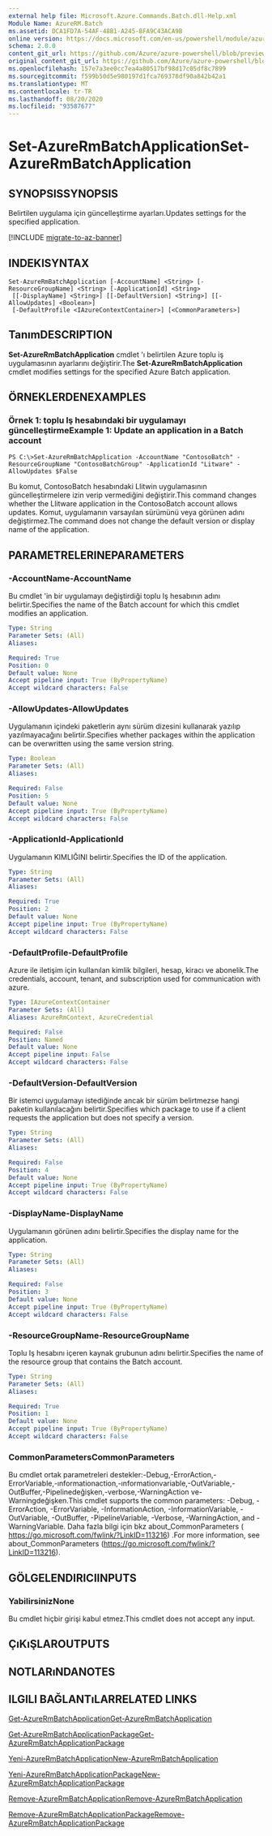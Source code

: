 ```yaml
---
external help file: Microsoft.Azure.Commands.Batch.dll-Help.xml
Module Name: AzureRM.Batch
ms.assetid: DCA1FD7A-54AF-48B1-A245-BFA9C43ACA9B
online version: https://docs.microsoft.com/en-us/powershell/module/azurerm.batch/set-azurermbatchapplication
schema: 2.0.0
content_git_url: https://github.com/Azure/azure-powershell/blob/preview/src/ResourceManager/AzureBatch/Commands.Batch/help/Set-AzureRmBatchApplication.md
original_content_git_url: https://github.com/Azure/azure-powershell/blob/preview/src/ResourceManager/AzureBatch/Commands.Batch/help/Set-AzureRmBatchApplication.md
ms.openlocfilehash: 157e7a3ee0cc7ea4a80517bf98d17c05df8c7899
ms.sourcegitcommit: f599b50d5e980197d1fca769378df90a842b42a1
ms.translationtype: MT
ms.contentlocale: tr-TR
ms.lasthandoff: 08/20/2020
ms.locfileid: "93587677"
---
```

# <span data-ttu-id="ebd31-101">Set-AzureRmBatchApplication</span><span class="sxs-lookup"><span data-stu-id="ebd31-101">Set-AzureRmBatchApplication</span></span>

## <span data-ttu-id="ebd31-102">SYNOPSIS</span><span class="sxs-lookup"><span data-stu-id="ebd31-102">SYNOPSIS</span></span>
<span data-ttu-id="ebd31-103">Belirtilen uygulama için güncelleştirme ayarları.</span><span class="sxs-lookup"><span data-stu-id="ebd31-103">Updates settings for the specified application.</span></span>

[!INCLUDE [migrate-to-az-banner](../../includes/migrate-to-az-banner.md)]

## <span data-ttu-id="ebd31-104">INDEKI</span><span class="sxs-lookup"><span data-stu-id="ebd31-104">SYNTAX</span></span>

```
Set-AzureRmBatchApplication [-AccountName] <String> [-ResourceGroupName] <String> [-ApplicationId] <String>
 [[-DisplayName] <String>] [[-DefaultVersion] <String>] [[-AllowUpdates] <Boolean>]
 [-DefaultProfile <IAzureContextContainer>] [<CommonParameters>]
```

## <span data-ttu-id="ebd31-105">Tanım</span><span class="sxs-lookup"><span data-stu-id="ebd31-105">DESCRIPTION</span></span>
<span data-ttu-id="ebd31-106">**Set-AzureRmBatchApplication** cmdlet 'ı belirtilen Azure toplu iş uygulamasının ayarlarını değiştirir.</span><span class="sxs-lookup"><span data-stu-id="ebd31-106">The **Set-AzureRmBatchApplication** cmdlet modifies settings for the specified Azure Batch application.</span></span>

## <span data-ttu-id="ebd31-107">ÖRNEKLERDEN</span><span class="sxs-lookup"><span data-stu-id="ebd31-107">EXAMPLES</span></span>

### <span data-ttu-id="ebd31-108">Örnek 1: toplu Iş hesabındaki bir uygulamayı güncelleştirme</span><span class="sxs-lookup"><span data-stu-id="ebd31-108">Example 1: Update an application in a Batch account</span></span>
```
PS C:\>Set-AzureRmBatchApplication -AccountName "ContosoBatch" -ResourceGroupName "ContosoBatchGroup" -ApplicationId "Litware" -AllowUpdates $False
```

<span data-ttu-id="ebd31-109">Bu komut, ContosoBatch hesabındaki Llitwin uygulamasının güncelleştirmelere izin verip vermediğini değiştirir.</span><span class="sxs-lookup"><span data-stu-id="ebd31-109">This command changes whether the Llitware application in the ContosoBatch account allows updates.</span></span>
<span data-ttu-id="ebd31-110">Komut, uygulamanın varsayılan sürümünü veya görünen adını değiştirmez.</span><span class="sxs-lookup"><span data-stu-id="ebd31-110">The command does not change the default version or display name of the application.</span></span>

## <span data-ttu-id="ebd31-111">PARAMETRELERINE</span><span class="sxs-lookup"><span data-stu-id="ebd31-111">PARAMETERS</span></span>

### <span data-ttu-id="ebd31-112">-AccountName</span><span class="sxs-lookup"><span data-stu-id="ebd31-112">-AccountName</span></span>
<span data-ttu-id="ebd31-113">Bu cmdlet 'in bir uygulamayı değiştirdiği toplu Iş hesabının adını belirtir.</span><span class="sxs-lookup"><span data-stu-id="ebd31-113">Specifies the name of the Batch account for which this cmdlet modifies an application.</span></span>

```yaml
Type: String
Parameter Sets: (All)
Aliases: 

Required: True
Position: 0
Default value: None
Accept pipeline input: True (ByPropertyName)
Accept wildcard characters: False
```

### <span data-ttu-id="ebd31-114">-AllowUpdates</span><span class="sxs-lookup"><span data-stu-id="ebd31-114">-AllowUpdates</span></span>
<span data-ttu-id="ebd31-115">Uygulamanın içindeki paketlerin aynı sürüm dizesini kullanarak yazılıp yazılmayacağını belirtir.</span><span class="sxs-lookup"><span data-stu-id="ebd31-115">Specifies whether packages within the application can be overwritten using the same version string.</span></span>

```yaml
Type: Boolean
Parameter Sets: (All)
Aliases: 

Required: False
Position: 5
Default value: None
Accept pipeline input: True (ByPropertyName)
Accept wildcard characters: False
```

### <span data-ttu-id="ebd31-116">-ApplicationId</span><span class="sxs-lookup"><span data-stu-id="ebd31-116">-ApplicationId</span></span>
<span data-ttu-id="ebd31-117">Uygulamanın KIMLIĞINI belirtir.</span><span class="sxs-lookup"><span data-stu-id="ebd31-117">Specifies the ID of the application.</span></span>

```yaml
Type: String
Parameter Sets: (All)
Aliases: 

Required: True
Position: 2
Default value: None
Accept pipeline input: True (ByPropertyName)
Accept wildcard characters: False
```

### <span data-ttu-id="ebd31-118">-DefaultProfile</span><span class="sxs-lookup"><span data-stu-id="ebd31-118">-DefaultProfile</span></span>
<span data-ttu-id="ebd31-119">Azure ile iletişim için kullanılan kimlik bilgileri, hesap, kiracı ve abonelik.</span><span class="sxs-lookup"><span data-stu-id="ebd31-119">The credentials, account, tenant, and subscription used for communication with azure.</span></span>

```yaml
Type: IAzureContextContainer
Parameter Sets: (All)
Aliases: AzureRmContext, AzureCredential

Required: False
Position: Named
Default value: None
Accept pipeline input: False
Accept wildcard characters: False
```

### <span data-ttu-id="ebd31-120">-DefaultVersion</span><span class="sxs-lookup"><span data-stu-id="ebd31-120">-DefaultVersion</span></span>
<span data-ttu-id="ebd31-121">Bir istemci uygulamayı istediğinde ancak bir sürüm belirtmezse hangi paketin kullanılacağını belirtir.</span><span class="sxs-lookup"><span data-stu-id="ebd31-121">Specifies which package to use if a client requests the application but does not specify a version.</span></span>

```yaml
Type: String
Parameter Sets: (All)
Aliases: 

Required: False
Position: 4
Default value: None
Accept pipeline input: True (ByPropertyName)
Accept wildcard characters: False
```

### <span data-ttu-id="ebd31-122">-DisplayName</span><span class="sxs-lookup"><span data-stu-id="ebd31-122">-DisplayName</span></span>
<span data-ttu-id="ebd31-123">Uygulamanın görünen adını belirtir.</span><span class="sxs-lookup"><span data-stu-id="ebd31-123">Specifies the display name for the application.</span></span>

```yaml
Type: String
Parameter Sets: (All)
Aliases: 

Required: False
Position: 3
Default value: None
Accept pipeline input: True (ByPropertyName)
Accept wildcard characters: False
```

### <span data-ttu-id="ebd31-124">-ResourceGroupName</span><span class="sxs-lookup"><span data-stu-id="ebd31-124">-ResourceGroupName</span></span>
<span data-ttu-id="ebd31-125">Toplu Iş hesabını içeren kaynak grubunun adını belirtir.</span><span class="sxs-lookup"><span data-stu-id="ebd31-125">Specifies the name of the resource group that contains the Batch account.</span></span>

```yaml
Type: String
Parameter Sets: (All)
Aliases: 

Required: True
Position: 1
Default value: None
Accept pipeline input: True (ByPropertyName)
Accept wildcard characters: False
```

### <span data-ttu-id="ebd31-126">CommonParameters</span><span class="sxs-lookup"><span data-stu-id="ebd31-126">CommonParameters</span></span>
<span data-ttu-id="ebd31-127">Bu cmdlet ortak parametreleri destekler:-Debug,-ErrorAction,-ErrorVariable,-ınformationaction,-ınformationvariable,-OutVariable,-OutBuffer,-Pipelinedeğişken,-verbose,-WarningAction ve-Warningdeğişken.</span><span class="sxs-lookup"><span data-stu-id="ebd31-127">This cmdlet supports the common parameters: -Debug, -ErrorAction, -ErrorVariable, -InformationAction, -InformationVariable, -OutVariable, -OutBuffer, -PipelineVariable, -Verbose, -WarningAction, and -WarningVariable.</span></span> <span data-ttu-id="ebd31-128">Daha fazla bilgi için bkz about_CommonParameters ( https://go.microsoft.com/fwlink/?LinkID=113216) .</span><span class="sxs-lookup"><span data-stu-id="ebd31-128">For more information, see about_CommonParameters (https://go.microsoft.com/fwlink/?LinkID=113216).</span></span>

## <span data-ttu-id="ebd31-129">GÖLGELENDIRICI</span><span class="sxs-lookup"><span data-stu-id="ebd31-129">INPUTS</span></span>

### <span data-ttu-id="ebd31-130">Yabilirsiniz</span><span class="sxs-lookup"><span data-stu-id="ebd31-130">None</span></span>
<span data-ttu-id="ebd31-131">Bu cmdlet hiçbir girişi kabul etmez.</span><span class="sxs-lookup"><span data-stu-id="ebd31-131">This cmdlet does not accept any input.</span></span>

## <span data-ttu-id="ebd31-132">ÇıKıŞLAR</span><span class="sxs-lookup"><span data-stu-id="ebd31-132">OUTPUTS</span></span>

## <span data-ttu-id="ebd31-133">NOTLARıNDA</span><span class="sxs-lookup"><span data-stu-id="ebd31-133">NOTES</span></span>

## <span data-ttu-id="ebd31-134">ILGILI BAĞLANTıLAR</span><span class="sxs-lookup"><span data-stu-id="ebd31-134">RELATED LINKS</span></span>

[<span data-ttu-id="ebd31-135">Get-AzureRmBatchApplication</span><span class="sxs-lookup"><span data-stu-id="ebd31-135">Get-AzureRmBatchApplication</span></span>](./Get-AzureRmBatchApplication.md)

[<span data-ttu-id="ebd31-136">Get-AzureRmBatchApplicationPackage</span><span class="sxs-lookup"><span data-stu-id="ebd31-136">Get-AzureRmBatchApplicationPackage</span></span>](./Get-AzureRmBatchApplicationPackage.md)

[<span data-ttu-id="ebd31-137">Yeni-AzureRmBatchApplication</span><span class="sxs-lookup"><span data-stu-id="ebd31-137">New-AzureRmBatchApplication</span></span>](./New-AzureRmBatchApplication.md)

[<span data-ttu-id="ebd31-138">Yeni-AzureRmBatchApplicationPackage</span><span class="sxs-lookup"><span data-stu-id="ebd31-138">New-AzureRmBatchApplicationPackage</span></span>](./New-AzureRmBatchApplicationPackage.md)

[<span data-ttu-id="ebd31-139">Remove-AzureRmBatchApplication</span><span class="sxs-lookup"><span data-stu-id="ebd31-139">Remove-AzureRmBatchApplication</span></span>](./Remove-AzureRmBatchApplication.md)

[<span data-ttu-id="ebd31-140">Remove-AzureRmBatchApplicationPackage</span><span class="sxs-lookup"><span data-stu-id="ebd31-140">Remove-AzureRmBatchApplicationPackage</span></span>](./Remove-AzureRmBatchApplicationPackage.md)


